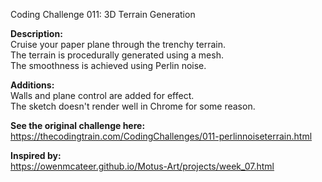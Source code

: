 Coding Challenge 011: 3D Terrain Generation

**Description:**  
Cruise your paper plane through the trenchy terrain.  
The terrain is procedurally generated using a mesh.  
The smoothness is achieved using Perlin noise.  

**Additions:**  
Walls and plane control are added for effect.  
The sketch doesn't render well in Chrome for some reason.  
  
**See the original challenge here:**  
https://thecodingtrain.com/CodingChallenges/011-perlinnoiseterrain.html

**Inspired by:**  
https://owenmcateer.github.io/Motus-Art/projects/week_07.html
